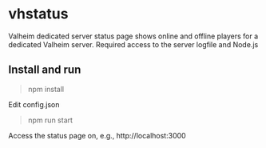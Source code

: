 # vhstatus
Valheim dedicated server status page shows online and offline players for a dedicated Valheim server.
Required access to the server logfile and Node.js

## Install and run

> npm install 

Edit config.json

> npm run start

Access the status page on, e.g., http://localhost:3000
